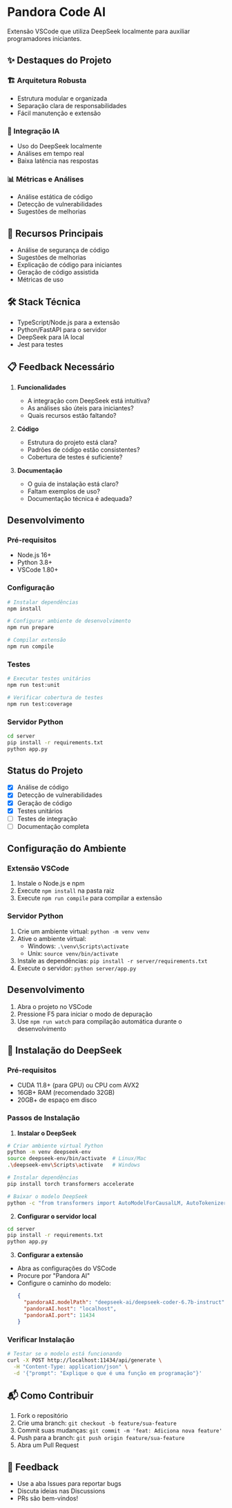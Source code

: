 # Pandora Code AI

Extensão VSCode que utiliza DeepSeek localmente para auxiliar programadores iniciantes.

## ✨ Destaques do Projeto

### 🏗️ Arquitetura Robusta
- Estrutura modular e organizada
- Separação clara de responsabilidades
- Fácil manutenção e extensão

### 🤖 Integração IA
- Uso do DeepSeek localmente
- Análises em tempo real
- Baixa latência nas respostas

### 📊 Métricas e Análises
- Análise estática de código
- Detecção de vulnerabilidades
- Sugestões de melhorias

## 🚀 Recursos Principais
- Análise de segurança de código
- Sugestões de melhorias
- Explicação de código para iniciantes
- Geração de código assistida
- Métricas de uso

## 🛠️ Stack Técnica
- TypeScript/Node.js para a extensão
- Python/FastAPI para o servidor
- DeepSeek para IA local
- Jest para testes

## 📋 Feedback Necessário
1. **Funcionalidades**
   - A integração com DeepSeek está intuitiva?
   - As análises são úteis para iniciantes?
   - Quais recursos estão faltando?

2. **Código**
   - Estrutura do projeto está clara?
   - Padrões de código estão consistentes?
   - Cobertura de testes é suficiente?

3. **Documentação**
   - O guia de instalação está claro?
   - Faltam exemplos de uso?
   - Documentação técnica é adequada?

## Desenvolvimento

### Pré-requisitos
- Node.js 16+
- Python 3.8+
- VSCode 1.80+

### Configuração
```bash
# Instalar dependências
npm install

# Configurar ambiente de desenvolvimento
npm run prepare

# Compilar extensão
npm run compile
```

### Testes
```bash
# Executar testes unitários
npm run test:unit

# Verificar cobertura de testes
npm run test:coverage
```

### Servidor Python
```bash
cd server
pip install -r requirements.txt
python app.py
```

## Status do Projeto

- [x] Análise de código
- [x] Detecção de vulnerabilidades
- [x] Geração de código
- [x] Testes unitários
- [ ] Testes de integração
- [ ] Documentação completa

## Configuração do Ambiente

### Extensão VSCode
1. Instale o Node.js e npm
2. Execute `npm install` na pasta raiz
3. Execute `npm run compile` para compilar a extensão

### Servidor Python
1. Crie um ambiente virtual: `python -m venv venv`
2. Ative o ambiente virtual:
   - Windows: `.\venv\Scripts\activate`
   - Unix: `source venv/bin/activate`
3. Instale as dependências: `pip install -r server/requirements.txt`
4. Execute o servidor: `python server/app.py`

## Desenvolvimento

1. Abra o projeto no VSCode
2. Pressione F5 para iniciar o modo de depuração
3. Use `npm run watch` para compilação automática durante o desenvolvimento

## 🤖 Instalação do DeepSeek

### Pré-requisitos
- CUDA 11.8+ (para GPU) ou CPU com AVX2
- 16GB+ RAM (recomendado 32GB)
- 20GB+ de espaço em disco

### Passos de Instalação

1. **Instalar o DeepSeek**
```bash
# Criar ambiente virtual Python
python -m venv deepseek-env
source deepseek-env/bin/activate  # Linux/Mac
.\deepseek-env\Scripts\activate   # Windows

# Instalar dependências
pip install torch transformers accelerate

# Baixar o modelo DeepSeek
python -c "from transformers import AutoModelForCausalLM, AutoTokenizer; AutoModelForCausalLM.from_pretrained('deepseek-ai/deepseek-coder-6.7b-instruct', trust_remote_code=True); AutoTokenizer.from_pretrained('deepseek-ai/deepseek-coder-6.7b-instruct')"
```

2. **Configurar o servidor local**
```bash
cd server
pip install -r requirements.txt
python app.py
```

3. **Configurar a extensão**
- Abra as configurações do VSCode
- Procure por "Pandora AI"
- Configure o caminho do modelo:
  ```json
  {
    "pandoraAI.modelPath": "deepseek-ai/deepseek-coder-6.7b-instruct",
    "pandoraAI.host": "localhost",
    "pandoraAI.port": 11434
  }
  ```

### Verificar Instalação
```bash
# Testar se o modelo está funcionando
curl -X POST http://localhost:11434/api/generate \
  -H "Content-Type: application/json" \
  -d '{"prompt": "Explique o que é uma função em programação"}'
```

## 📬 Como Contribuir
1. Fork o repositório
2. Crie uma branch: `git checkout -b feature/sua-feature`
3. Commit suas mudanças: `git commit -m 'feat: Adiciona nova feature'`
4. Push para a branch: `git push origin feature/sua-feature`
5. Abra um Pull Request

## 🤝 Feedback
- Use a aba Issues para reportar bugs
- Discuta ideias nas Discussions
- PRs são bem-vindos!
